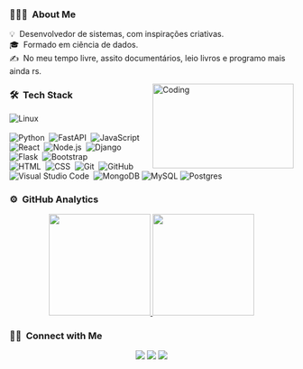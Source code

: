 
<!-- ## 👋 &nbsp;Hey there! I'm Aditya -->

### 👨🏻‍💻 &nbsp;About Me

💡 &nbsp;Desenvolvedor de sistemas, com inspirações criativas.<br>
🎓 &nbsp;Formado em ciência de dados.<br>
✍️ &nbsp;No meu tempo livre, assito documentários, leio livros e programo mais ainda rs.<br>


<img alt="Coding" height=150 width=250 src="https://camo.githubusercontent.com/c1dcb74cc1c1835b1d716f5051499a2814c683c806b15f04b0eba492863703e9/68747470733a2f2f63646e2e6472696262626c652e636f6d2f75736572732f3733303730332f73637265656e73686f74732f363538313234332f6176656e746f2e676966" align="right"/>



### 🛠 &nbsp;Tech Stack
![Linux](https://img.shields.io/badge/Linux-FCC624?style=for-the-badge&logo=linux&logoColor=black)<br><br>
![Python](https://img.shields.io/badge/-Python-05122A?style=flat&logo=python)&nbsp;
![FastAPI](https://img.shields.io/badge/FastAPI-05122A?style=flat&logo=fastapi)&nbsp;
![JavaScript](https://img.shields.io/badge/javascript-05122A?style=flat&logo=javascript)&nbsp;
![React](https://img.shields.io/badge/-React-05122A?style=flat&logo=react)&nbsp;
![Node.js](https://img.shields.io/badge/-Node.js-05122A?style=flat&logo=node.js)&nbsp;
![Django](https://img.shields.io/badge/-Django-05122A?style=flat&logo=django&logoColor=092E20)&nbsp;
![Flask](https://img.shields.io/badge/-Flask-05122A?style=flat&logo=flask)&nbsp;
![Bootstrap](https://img.shields.io/badge/-Bootstrap-05122A?style=flat&logo=bootstrap&logoColor=563D7C)\
![HTML](https://img.shields.io/badge/-HTML-05122A?style=flat&logo=HTML5)&nbsp;
![CSS](https://img.shields.io/badge/-CSS-05122A?style=flat&logo=CSS3&logoColor=1572B6)&nbsp;
![Git](https://img.shields.io/badge/-Git-05122A?style=flat&logo=git)&nbsp;
![GitHub](https://img.shields.io/badge/-GitHub-05122A?style=flat&logo=github)&nbsp;
![Visual Studio Code](https://img.shields.io/badge/-Visual%20Studio%20Code-05122A?style=flat&logo=visual-studio-code&logoColor=007ACC)&nbsp;
![MongoDB](https://img.shields.io/badge/MongoDB-05122A?style=flat&logo=mongodb&logoColor=white)
![MySQL](https://img.shields.io/badge/mysql-05122A?style=flat&logo=mysql&logoColor=white)
![Postgres](https://img.shields.io/badge/postgres-05122A?style=flat&logo=postgresql&logoColor=white)

### ⚙️ &nbsp;GitHub Analytics

<p align="center">
<a href="https://github.com/rsousadev">
  <img height="180em" src="https://github-readme-stats-eight-theta.vercel.app/api?username=rsousadev&show_icons=true&theme=algolia&include_all_commits=true&count_private=true"/>
  <img height="180em" src="https://github-readme-stats-eight-theta.vercel.app/api/top-langs/?username=rsousadev&layout=compact&langs_count=8&theme=algolia"/>
</a>
</p>

### 🤝🏻 &nbsp;Connect with Me

<p align="center">
<a href="https://www.linkedin.com/in/rsousadev/"><img src="https://img.shields.io/badge/-Ricardo%20De%20Maria%20Sousa-0077B5?style=flat&logo=Linkedin&logoColor=white"/></a>
<a href="mailto:ricardo.dmsousa@gmail.com"><img src="https://img.shields.io/badge/-ricardo.dmsousa@gmail.com-D14836?style=flat&logo=Gmail&logoColor=white"/></a>
<a href="https://instagram.com/rsousadev"><img src="https://img.shields.io/badge/-@rsousadev-E4405F?style=flat&logo=Instagram&logoColor=white"/></a>
</p>

